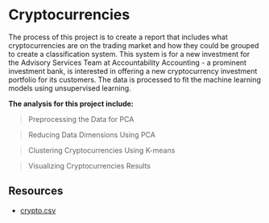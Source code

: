 # Cryptocurrencies
The process of this project is to create a report that includes what cryptocurrencies are on the trading market and how they could be grouped to create a classification system. This system is for a new investment for the Advisory Services Team at Accountability Accounting - a prominent investment bank, is interested in offering a new cryptocurrency investment portfolio for its customers. The data is processed to fit the machine learning models using unsupervised learning.

__The analysis for this project include:__
> Preprocessing the Data for PCA

> Reducing Data Dimensions Using PCA

> Clustering Cryptocurrencies Using K-means

> Visualizing Cryptocurrencies Results

## Resources

* [crypto.csv](https://github.com/Kwas45/Cryptocurrencies/blob/main/Resources/crypto_data.csv)
